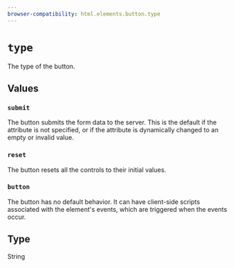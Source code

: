 ```yaml
---
browser-compatibility: html.elements.button.type
---
```


# `type`

The type of the button.

## Values

### `submit`

The button submits the form data to the server. This
is the default if the attribute is not specified, or if the
attribute is dynamically changed to an empty or invalid value.

### `reset`

The button resets all the controls to their initial values.

### `button`

The button has no default behavior. It can have
client-side scripts associated with the element\'s events, which
are triggered when the events occur.

## Type

String
